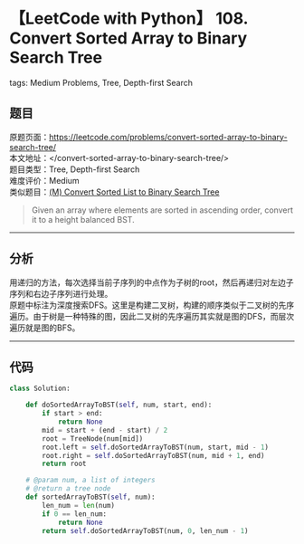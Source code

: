 # 【LeetCode with Python】 108. Convert Sorted Array to Binary Search Tree
tags: Medium Problems, Tree, Depth-first Search

## 题目
原题页面：<https://leetcode.com/problems/convert-sorted-array-to-binary-search-tree/><br/>
本文地址：<<leetcode-with-python-domain>/convert-sorted-array-to-binary-search-tree/><br/>
题目类型：Tree, Depth-first Search<br/>
难度评价：Medium<br/>
类似题目：[(M) Convert Sorted List to Binary Search Tree](/convert-sorted-list-to-binary-search-tree/)<br/>

> Given an array where elements are sorted in ascending order, convert it to a height balanced BST.<br/>

<!-- more -->

---
## 分析
用递归的方法，每次选择当前子序列的中点作为子树的root，然后再递归对左边子序列和右边子序列进行处理。<br/>
原题中标注为深度搜索DFS。这里是构建二叉树，构建的顺序类似于二叉树的先序遍历。由于树是一种特殊的图，因此二叉树的先序遍历其实就是图的DFS，而层次遍历就是图的BFS。<br/>

---
## 代码
``` python
class Solution:

    def doSortedArrayToBST(self, num, start, end):
        if start > end:
            return None
        mid = start + (end - start) / 2
        root = TreeNode(num[mid])
        root.left = self.doSortedArrayToBST(num, start, mid - 1)
        root.right = self.doSortedArrayToBST(num, mid + 1, end)
        return root

    # @param num, a list of integers
    # @return a tree node
    def sortedArrayToBST(self, num):
        len_num = len(num)
        if 0 == len_num:
            return None
        return self.doSortedArrayToBST(num, 0, len_num - 1)
```
